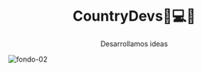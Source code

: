  <h1 align="center">CountryDevs🚀💻📱</h1>
 
 <p align="center">Desarrollamos ideas</p>


![fondo-02](https://github.com/user-attachments/assets/056759bf-f917-4eb7-adbb-4d4bfeff761c)
